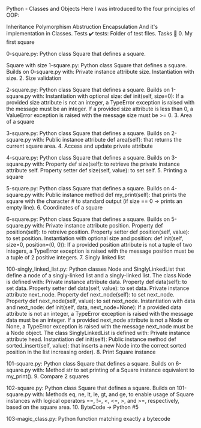 Python - Classes and Objects Here I was introduced to the four principles of OOP:

Inheritance Polymorphism Abstruction Encapsulation And it's implementation in Classes. Tests ✔️ tests: Folder of test files. Tasks 📃 0. My first square

0-square.py: Python class Square that defines a square.

Square with size
1-square.py: Python class Square that defines a square. Builds on 0-square.py with: Private instance attribute size. Instantiation with size. 2. Size validation

2-square.py: Python class Square that defines a square. Builds on 1-square.py with: Instantiation with optional size: def init(self, size=0): If a provided size attribute is not an integer, a TypeError exception is raised with the message must be an integer. If a provided size attribute is less than 0, a ValueError exception is raised with the message size must be >= 0. 3. Area of a square

3-square.py: Python class Square that defines a square. Builds on 2-square.py with: Public instance attribute def area(self): that returns the current square area. 4. Access and update private attribute

4-square.py: Python class Square that defines a square. Builds on 3-square.py with: Property def size(self): to retrieve the private instance attribute self. Property setter def size(self, value): to set self. 5. Printing a square

5-square.py: Python class Square that defines a square. Builds on 4-square.py with: Public instance method def my_print(self): that prints the square with the character # to standard output (if size == 0 -> prints an empty line). 6. Coordinates of a square

6-square.py: Python class Square that defines a square. Builds on 5-square.py with: Private instance attribute position. Property def position(self): to retreive position. Property setter def position(self, value): to set position. Instantiation with optional size and position: def init(self, size=0, position=(0, 0)): If a provided position attribute is not a tuple of two integers, a TypeError exception is raised with the message position must be a tuple of 2 positive integers. 7. Singly linked list

100-singly_linked_list.py: Python classes Node and SinglyLinkedList that define a node of a singly-linked list and a singly-linked list. The class Node is defined with: Private instance attribute data. Property def data(self): to set data. Property setter def data(self, value): to set data. Private instance attribute next_node. Property def next_node(self): to set next_node. Property def next_node(self, value): to set next_node. Instantiation with data and next_node: def init(self, data, next_node=None): If a provided data attribute is not an integer, a TypeError exception is raised with the message data must be an integer. If a provided next_node attribute is not a Node or None, a TypeError exception is raised with the message next_node must be a Node object. The class SinglyLinkedList is defined with: Private instance attribute head. Instantiation def init(self): Public instance method def sorted_insert(self, value): that inserts a new Node into the correct sorted position in the list increasing order). 8. Print Square instance

101-square.py: Python class Square that defines a square. Builds on 6-square.py with: Method str to set printing of a Square instance equivalent to my_print(). 9. Compare 2 squares

102-square.py: Python class Square that defines a square. Builds on 101-square.py with: Methods eq, ne, lt, le, gt, and ge, to enable usage of Square instances with logical operators ==, !=, <, <=, >, and >=, respectively, based on the square area. 10. ByteCode -> Python #5

103-magic_class.py: Python function matching exactly a bytecode
